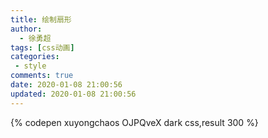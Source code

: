 ```yaml
---
title: 绘制扇形
author:
  - 徐勇超
tags: [css动画]
categories:
 - style
comments: true
date: 2020-01-08 21:00:56
updated: 2020-01-08 21:00:56
---
```


{% codepen xuyongchaos OJPQveX dark  css,result 300 %}